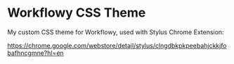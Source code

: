 # Workflowy CSS Theme
My custom CSS theme for Workflowy, used with Stylus Chrome Extension:

https://chrome.google.com/webstore/detail/stylus/clngdbkpkpeebahjckkjfobafhncgmne?hl=en


